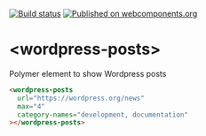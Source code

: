 [![Build status](https://travis-ci.org/TherapyChat/wordpress-posts.svg?branch=master)](https://travis-ci.org/TherapyChat/wordpress-posts)
[![Published on webcomponents.org](https://img.shields.io/badge/webcomponents.org-published-blue.svg)](https://www.webcomponents.org/element/therapychat/wordpress-posts)

# \<wordpress-posts\>

Polymer element to show Wordpress posts

<!--
```
<custom-element-demo>
  <template>
    <script src="../webcomponentsjs/webcomponents-lite.js"></script>
    <link rel="import" href="wordpress-posts.html">
    <next-code-block></next-code-block>
  </template>
</custom-element-demo>
```
-->
```html
<wordpress-posts
  url="https://wordpress.org/news"
  max="4"
  category-names="development, documentation"
></wordpress-posts>
```
